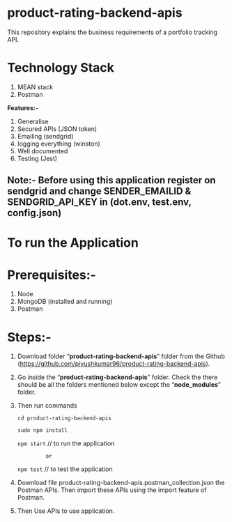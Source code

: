 # product-rating-backend-apis
This repository  explains the business requirements of a portfolio tracking API.

# Technology Stack
1. MEAN stack
2. Postman

**Features:-**
1. Generalise
2. Secured APIs (JSON token)
3. Emailing (sendgrid)
4. logging everything (winston)
5. Well documented 
6. Testing (Jest)

## Note:- Before using this application register on sendgrid and change SENDER_EMAILID & SENDGRID_API_KEY in (dot.env, test.env, config.json)


# To run the Application

# Prerequisites:- 
1. Node   
2. MongoDB (installed and running)
3. Postman

# Steps:- 
1. Download folder “**product-rating-backend-apis**” folder from the Github (https://github.com/piyushkumar96/product-rating-backend-apis).

2. Go inside the “**product-rating-backend-apis**” folder. Check the there should be all the folders mentioned below except the “**node_modules**” folder. 

3. Then run commands

	`cd product-rating-backend-apis`

	`sudo npm install`

	`npm start`                               // to run the application

                or 
                
    `npm test`                               // to test the application

4. Download file product-rating-backend-apis.postman_collection.json the Postman APIs. Then import these APIs using the import feature of Postman.

5. Then Use APIs to use application. 